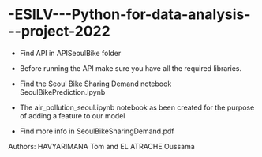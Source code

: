 # -ESILV---Python-for-data-analysis---project-2022

- Find API in APISeoulBike folder
- Before running the API make sure you have all the required libraries.

- Find the Seoul Bike Sharing Demand notebook SeoulBikePrediction.ipynb

- The air_pollution_seoul.ipynb notebook as been created for the purpose of adding a feature to our model

- Find more info in SeoulBikeSharingDemand.pdf

Authors: HAVYARIMANA Tom and EL ATRACHE Oussama
